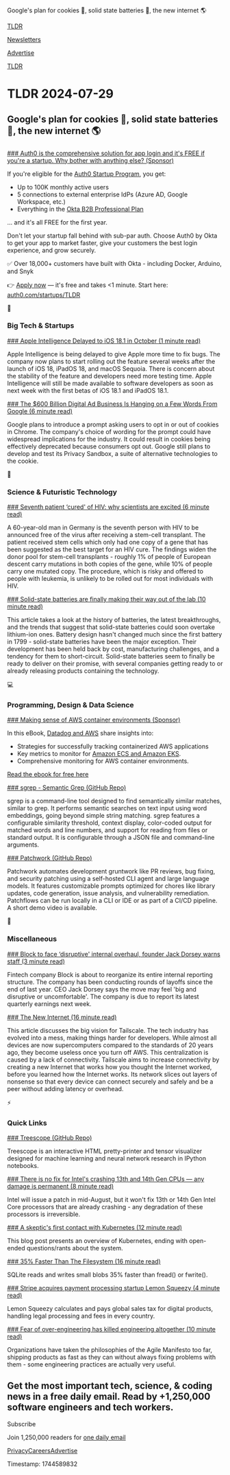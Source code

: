 Google's plan for cookies 🍪, solid state batteries 🔋, the new internet 🌎

[TLDR](/)

[Newsletters](/newsletters)

[Advertise](https://advertise.tldr.tech/)

[TLDR](/)

# TLDR 2024-07-29

## Google's plan for cookies 🍪, solid state batteries 🔋, the new internet 🌎

### 

[### Auth0 is the comprehensive solution for app login and it's FREE if you're a startup. Why bother with anything else? (Sponsor)](https://auth0.com/startups/tldr)

If you're eligible for the [Auth0 Startup Program](https://auth0.com/startups/tldr), you get:

* Up to 100K monthly active users
* 5 connections to external enterprise IdPs (Azure AD, Google Workspace, etc.)
* Everything in the [Okta B2B Professional Plan](https://auth0.com/startups/tldr)

… and it's all FREE for the first year.

Don't let your startup fall behind with sub-par auth. Choose Auth0 by Okta to get your app to market faster, give your customers the best login experience, and grow securely.

✅ Over 18,000+ customers have built with Okta - including Docker, Arduino, and Snyk

👉 [Apply now](https://auth0.com/startups/tldr) — it's free and takes <1 minute. Start here: [auth0.com/startups/TLDR](https://auth0.com/startups/tldr)

📱

### Big Tech & Startups

[### Apple Intelligence Delayed to iOS 18.1 in October (1 minute read)](https://www.macrumors.com/2024/07/28/report-apple-intelligence-delayed-to-ios-18-1/?utm_source=tldrnewsletter)

Apple Intelligence is being delayed to give Apple more time to fix bugs. The company now plans to start rolling out the feature several weeks after the launch of iOS 18, iPadOS 18, and macOS Sequoia. There is concern about the stability of the feature and developers need more testing time. Apple Intelligence will still be made available to software developers as soon as next week with the first betas of iOS 18.1 and iPadOS 18.1.

[### The $600 Billion Digital Ad Business Is Hanging on a Few Words From Google (6 minute read)](https://www.wsj.com/business/media/the-600-billion-digital-ad-business-is-hanging-on-a-few-words-from-google-6b9fc4f5?mod=tech_lead_pos3&utm_source=tldrnewsletter)

Google plans to introduce a prompt asking users to opt in or out of cookies in Chrome. The company's choice of wording for the prompt could have widespread implications for the industry. It could result in cookies being effectively deprecated because consumers opt out. Google still plans to develop and test its Privacy Sandbox, a suite of alternative technologies to the cookie.

🚀

### Science & Futuristic Technology

[### Seventh patient ‘cured' of HIV: why scientists are excited (6 minute read)](https://www.nature.com/articles/d41586-024-02463-w?utm_source=tldrnewsletter)

A 60-year-old man in Germany is the seventh person with HIV to be announced free of the virus after receiving a stem-cell transplant. The patient received stem cells which only had one copy of a gene that has been suggested as the best target for an HIV cure. The findings widen the donor pool for stem-cell transplants - roughly 1% of people of European descent carry mutations in both copies of the gene, while 10% of people carry one mutated copy. The procedure, which is risky and offered to people with leukemia, is unlikely to be rolled out for most individuals with HIV.

[### Solid-state batteries are finally making their way out of the lab (10 minute read)](https://www.freethink.com/hard-tech/future-of-solid-state-batteries?utm_source=tldrnewsletter)

This article takes a look at the history of batteries, the latest breakthroughs, and the trends that suggest that solid-state batteries could soon overtake lithium-ion ones. Battery design hasn't changed much since the first battery in 1799 - solid-state batteries have been the major exception. Their development has been held back by cost, manufacturing challenges, and a tendency for them to short-circuit. Solid-state batteries seem to finally be ready to deliver on their promise, with several companies getting ready to or already releasing products containing the technology.

💻

### Programming, Design & Data Science

[### Making sense of AWS container environments (Sponsor)](https://www.datadoghq.com/resources/aws-containers-ebook/?utm_source=tldrnewsletter&amp;utm_medium=newsletter&amp;utm_campaign=dg-infra-ww-aws-containers-tldr)

In this eBook, [Datadog and AWS](https://www.datadoghq.com/resources/aws-containers-ebook/?utm_source=tldrnewsletter&utm_medium=newsletter&utm_campaign=dg-infra-ww-aws-containers-tldr) share insights into:

* Strategies for successfully tracking containerized AWS applications
* Key metrics to monitor for [Amazon ECS and Amazon EKS](https://www.datadoghq.com/resources/aws-containers-ebook/?utm_source=tldrnewsletter&utm_medium=newsletter&utm_campaign=dg-infra-ww-aws-containers-tldr).
* Comprehensive monitoring for AWS container environments.

[Read the ebook for free here](https://www.datadoghq.com/resources/aws-containers-ebook/?utm_source=tldrnewsletter&utm_medium=newsletter&utm_campaign=dg-infra-ww-aws-containers-tldr)

[### sgrep - Semantic Grep (GitHub Repo)](https://github.com/arunsupe/semantic-grep?utm_source=tldrnewsletter)

sgrep is a command-line tool designed to find semantically similar matches, similar to grep. It performs semantic searches on text input using word embeddings, going beyond simple string matching. sgrep features a configurable similarity threshold, context display, color-coded output for matched words and line numbers, and support for reading from files or standard output. It is configurable through a JSON file and command-line arguments.

[### Patchwork (GitHub Repo)](https://github.com/patched-codes/patchwork?utm_source=tldrnewsletter)

Patchwork automates development gruntwork like PR reviews, bug fixing, and security patching using a self-hosted CLI agent and large language models. It features customizable prompts optimized for chores like library updates, code generation, issue analysis, and vulnerability remediation. Patchflows can be run locally in a CLI or IDE or as part of a CI/CD pipeline. A short demo video is available.

🎁

### Miscellaneous

[### Block to face ‘disruptive' internal overhaul, founder Jack Dorsey warns staff (3 minute read)](https://www.forbes.com.au/news/innovation/block-to-face-disruptive-internal-overhaul-founder-jack-dorsey-warns-staff/?utm_source=tldrnewsletter)

Fintech company Block is about to reorganize its entire internal reporting structure. The company has been conducting rounds of layoffs since the end of last year. CEO Jack Dorsey says the move may feel 'big and disruptive or uncomfortable'. The company is due to report its latest quarterly earnings next week.

[### The New Internet (16 minute read)](https://tailscale.com/blog/new-internet?utm_source=tldrnewsletter)

This article discusses the big vision for Tailscale. The tech industry has evolved into a mess, making things harder for developers. While almost all devices are now supercomputers compared to the standards of 20 years ago, they become useless once you turn off AWS. This centralization is caused by a lack of connectivity. Tailscale aims to increase connectivity by creating a new Internet that works how you thought the Internet worked, before you learned how the Internet works. Its network slices out layers of nonsense so that every device can connect securely and safely and be a peer without adding latency or overhead.

⚡

### Quick Links

[### Treescope (GitHub Repo)](https://github.com/google-deepmind/treescope?utm_source=tldrnewsletter)

Treescope is an interactive HTML pretty-printer and tensor visualizer designed for machine learning and neural network research in IPython notebooks.

[### There is no fix for Intel's crashing 13th and 14th Gen CPUs — any damage is permanent (8 minute read)](https://www.theverge.com/2024/7/26/24206529/intel-13th-14th-gen-crashing-instability-cpu-voltage-q-a?utm_source=tldrnewsletter)

Intel will issue a patch in mid-August, but it won't fix 13th or 14th Gen Intel Core processors that are already crashing - any degradation of these processors is irreversible.

[### A skeptic's first contact with Kubernetes (12 minute read)](https://blog.davidv.dev/posts/first-contact-with-k8s/?utm_source=tldrnewsletter)

This blog post presents an overview of Kubernetes, ending with open-ended questions/rants about the system.

[### 35% Faster Than The Filesystem (16 minute read)](https://sqlite.org/fasterthanfs.html?utm_source=tldrnewsletter)

SQLite reads and writes small blobs 35% faster than fread() or fwrite().

[### Stripe acquires payment processing startup Lemon Squeezy (4 minute read)](https://techcrunch.com/2024/07/26/stripe-acquires-payment-processing-startup-lemon-squeezy/?utm_source=tldrnewsletter)

Lemon Squeezy calculates and pays global sales tax for digital products, handling legal processing and fees in every country.

[### Fear of over-engineering has killed engineering altogether (10 minute read)](https://fika.bar/blogs/paoramen/fear-of-over-engineering-has-killed-engineering-altogether-01J3MM2Y3RGK8AZWYHHFJMAGJJ?utm_source=tldrnewsletter)

Organizations have taken the philosophies of the Agile Manifesto too far, shipping products as fast as they can without always fixing problems with them - some engineering practices are actually very useful.

## Get the most important tech, science, & coding news in a free daily email. Read by +1,250,000 software engineers and tech workers.

Subscribe

Join 1,250,000 readers for [one daily email](/api/latest/tech)

[Privacy](/privacy)[Careers](https://jobs.ashbyhq.com/tldr.tech)[Advertise](/tech/advertise)

Timestamp: 1744589832